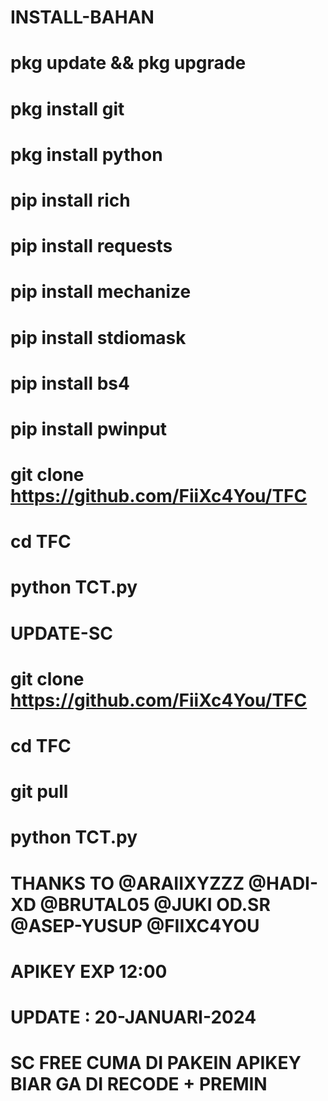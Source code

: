 # INSTALL-BAHAN
# pkg update && pkg upgrade
# pkg install git
# pkg install python
# pip install rich
# pip install requests
# pip install mechanize
# pip install stdiomask
# pip install bs4
# pip install pwinput
# git clone https://github.com/FiiXc4You/TFC
# cd TFC
# python TCT.py
# UPDATE-SC
# git clone https://github.com/FiiXc4You/TFC
# cd TFC
# git pull
# python TCT.py
# THANKS TO @ARAIIXYZZZ @HADI-XD @BRUTAL05 @JUKI OD.SR @ASEP-YUSUP @FIIXC4YOU

# APIKEY EXP 12:00
# UPDATE : 20-JANUARI-2024
# SC FREE CUMA DI PAKEIN APIKEY BIAR GA DI RECODE + PREMIN

